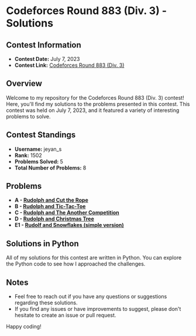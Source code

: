 # Codeforces Round 883 (Div. 3) - Solutions

## Contest Information

- **Contest Date:** July 7, 2023
- **Contest Link:** [Codeforces Round 883 (Div. 3)](https://codeforces.com/contest/1846)

## Overview

Welcome to my repository for the Codeforces Round 883 (Div. 3) contest! Here, you'll find my solutions to the problems presented in this contest. This contest was held on July 7, 2023, and it featured a variety of interesting problems to solve.

## Contest Standings

- **Username:** jeyan_s
- **Rank:** 1502
- **Problems Solved:** 5
- **Total Number of Problems:** 8

## Problems

- **A - [Rudolph and Cut the Rope](https://codeforces.com/contest/1846/problem/A)**
- **B - [Rudolph and Tic-Tac-Toe](https://codeforces.com/contest/1846/problem/B)**
- **C - [Rudolph and The Another Competition](https://codeforces.com/contest/1846/problem/C)**
- **D - [Rudolph and Christmas Tree](https://codeforces.com/contest/1846/problem/D)**
- **E1 - [Rudolf and Snowflakes (simple version)](https://codeforces.com/contest/1846/problem/E1)**

## Solutions in Python

All of my solutions for this contest are written in Python. You can explore the Python code to see how I approached the challenges.

## Notes

- Feel free to reach out if you have any questions or suggestions regarding these solutions.
- If you find any issues or have improvements to suggest, please don't hesitate to create an issue or pull request.

Happy coding!
